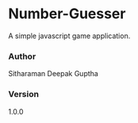 # Number-Guesser
A simple javascript game application.

### Author
Sitharaman Deepak Guptha

### Version
1.0.0
